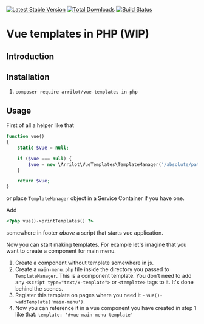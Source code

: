[![Latest Stable Version](https://poser.pugx.org/arrilot/vue-templates-in-php/v/stable.svg)](https://packagist.org/packages/arrilot/vue-templates-in-php/)
[![Total Downloads](https://img.shields.io/packagist/dt/arrilot/vue-templates-in-php.svg?style=flat)](https://packagist.org/packages/arrilot/vue-templates-in-php)
[![Build Status](https://img.shields.io/travis/arrilot/vue-templates-in-php/master.svg?style=flat)](https://travis-ci.org/arrilot/vue-templates-in-php)

# Vue templates in PHP (WIP)

## Introduction

## Installation

1. `composer require arrilot/vue-templates-in-php`

## Usage

First of all a helper like that

```php
function vue()
{
    static $vue = null;

    if ($vue === null) {
        $vue = new \Arrilot\VueTemplates\TemplateManager('/absolute/path/to/directory/where/you/want/to/store/templates/');
    }

    return $vue;
}
```
or place `TemplateManager` object in a Service Container if you have one.

Add 
```php
<?php vue()->printTemplates() ?>
``` 
somewhere in footer *above* a script that starts vue application.

Now you can start making templates.
For example let's imagine that you want to create a component for main menu.
1. Create a component without template somewhere in js.
2. Create  a `main-menu.php` file inside the directory you passed to `TemplateManager`.
This is a component template. You don't need to add any `<script type="text/x-template">` or `<template>` tags to it. It's done behind the scenes.
3. Register this template on pages where you need it - `vue()->addTemplate('main-menu')`.
4. Now you can reference it in a vue component you have created in step 1 like that: `template: '#vue-main-menu-template'`

